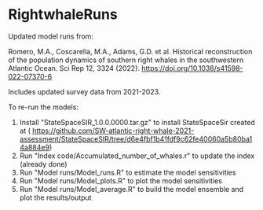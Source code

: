 # RightwhaleRuns
Updated model runs from:

Romero, M.A., Coscarella, M.A., Adams, G.D. et al. Historical reconstruction of the population dynamics of southern right whales in the southwestern Atlantic Ocean. Sci Rep 12, 3324 (2022). https://doi.org/10.1038/s41598-022-07370-6

Includes updated survey data from 2021-2023. 

To re-run the models: 

1. Install "StateSpaceSIR_1.0.0.0000.tar.gz" to install StateSpaceSir created at ( https://github.com/SW-atlantic-right-whale-2021-assessment/StateSpaceSIR/tree/d6e4fbf1b41fdf9c62fe40060a5b80ba14a884e9)
2. Run "Index code/Accumulated_number_of_whales.r" to update the index (already done)
3. Run "Model runs/Model_runs.R" to estimate the model sensitivities
4. Run "Model runs/Model_plots.R" to plot the model sensitivities
5. Run "Model runs/Model_average.R" to build the model ensemble and plot the results/output